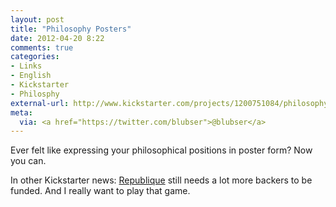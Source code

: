 ```yaml
---
layout: post
title: "Philosophy Posters"
date: 2012-04-20 8:22
comments: true
categories: 
- Links
- English
- Kickstarter
- Philosphy
external-url: http://www.kickstarter.com/projects/1200751084/philosophy-posters
meta:
  via: <a href="https://twitter.com/blubser">@blubser</a>
---
```


Ever felt like expressing your philosophical positions in poster form? Now you can.

In other Kickstarter news: [Republique](http://www.kickstarter.com/projects/486250632/republique-by-camouflaj-logan) still needs a lot more backers to be funded. And I really want to play that game. 